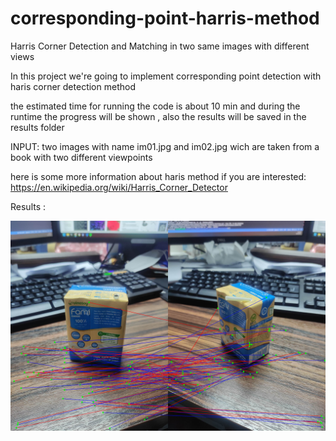 # corresponding-point-harris-method
Harris Corner Detection and Matching in two same images with different views


In this project we're going to implement corresponding point detection with haris corner detection method

the estimated time for running the code is about 10 min and during the runtime the progress will be shown , also the results will be saved in the results folder

INPUT: two images with name im01.jpg and im02.jpg wich are taken from a book with two different viewpoints

here is some more information about haris method if you are interested: https://en.wikipedia.org/wiki/Harris_Corner_Detector



Results :


![title](./result/res11.jpg)

